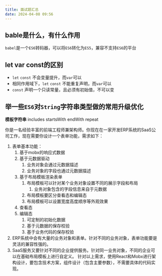 ```yaml
---
title: 面试题汇总
date: 2024-04-08 09:56
---
```

## bable是什么，有什么作用

`babel`是一个`ES6`转码器，可以将`ES6`转化为`ES5`，兼容不支持`ES6`的平台
## let var const的区别

- `let` `const` 不会变量提升，而`var`可以
- 相同作用域下，`let` `const` 不能重复声明，而`var`可以
- `const` 声明一个只读常量，且必须有初始值，不可以变
## 举一些`ES6`对`String`字符串类型做的常用升级优化

**模板字符串** includes startsWith endWith repeat



你是一名经验丰富的前端工程师兼架构师。你现在在一家开发ERP系统的SaaS公司工作，现在需要你设计一个表单功能，需求如下：
1. 表单基本功能：
	1. 基于mobx的响应式数据
	2. 基于元数据驱动
		1. 业务对象会通过元数据描述
		2. 业务对象的字段也通过元数据描述
	3. 基于布局模板渲染表单
		1. 布局模板可以针对某个业务对象设置不同的展示字段和布局
			1. 业务对象包含的字段信息来自于元数据
		2. 布局模板要区分查看态和编辑态
		3. 布局模板可以设置宽度高度顺序等外观效果
	4. 查看态
	5. 编辑态
		1. 可定制的初始化数据
		2. 基于元数据的保存校验
		3. 基于业务代码的保存校验
2. ERP系统中会有大量的业务对象和表单。针对不同的业务对象，表单功能要是灵活的兼容性强的。
3. SaaS服务又要针对不同的企业提供服务。针对同一业务对象，不同的企业可以在基础布局模板上进行自定义。
针对以上需求，使用React和Mobx进行架构设计，要包含技术方案，组件设计（包含主要参数），不需要具体的代码实现。